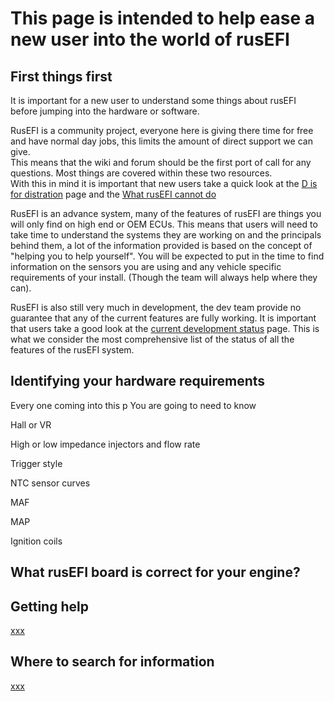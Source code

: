 # This page is intended to help ease a new user into the world of rusEFI 

## First things first 

It is important for a new user to understand some things about rusEFI before jumping into the hardware or software. 

RusEFI is a community project, everyone here is giving there time for free and have normal day jobs, this limits the amount of direct support we can give.   
This means that the wiki and forum should be the first port of call for any questions. Most things are covered within these two resources.  
With this in mind it is important that new users take a quick look at the [D is for distration](D_is_for_DISTRACTION.md) page and the [What rusEFI cannot do](What_rusEFI_Cannot_Do.md)

RusEFI is an advance system, many of the features of rusEFI are things you will only find on high end or OEM ECUs. This means that users will need to take time to understand the systems they are working on and the principals behind them, a lot of the information provided is based on the concept of "helping you to help yourself".
You will be expected to put in the time to find information on the sensors you are using and any vehicle specific requirements of your install. (Though the team will always help where they can).

RusEFI is also still very much in development, the dev team provide no guarantee that any of the current features are fully working. It is important that users take a good look at the [current development status](Dev_Status.md) page. This is what we consider the most comprehensive list of the status of all the features of the rusEFI system. 

## Identifying your hardware requirements 

Every one coming into this p
You are going to need to know 

Hall or VR 

High or low impedance injectors and flow rate

Trigger style 

NTC sensor curves 

MAF 

MAP 

Ignition coils 

## What rusEFI board is correct for your engine? 




## Getting help

[xxx](HOWTO_ask_questions.md)

## Where to search for information 

[xxx](HOWTO-Search-on-rusEFI-wiki.md)